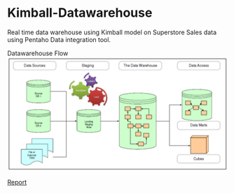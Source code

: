 # Kimball-Datawarehouse

Real time data warehouse using Kimball model on Superstore Sales data using Pentaho Data integration tool.

Datawarehouse Flow
![Flow](./Datawarehouse_flow.png)

[Report](./REPORT.pdf)

